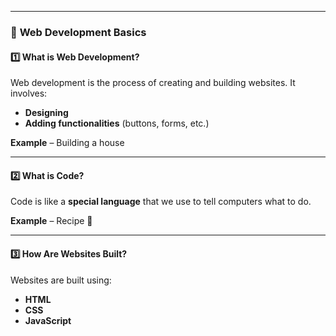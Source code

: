 
---

### 📌 **Web Development Basics**  

#### 1️⃣ **What is Web Development?**  
Web development is the process of creating and building websites. It involves:  
- **Designing**  
- **Adding functionalities** (buttons, forms, etc.)  

**Example** – Building a house  

---  

#### 2️⃣ **What is Code?**  
Code is like a **special language** that we use to tell computers what to do.  

**Example** – Recipe 🍲  

---  

#### 3️⃣ **How Are Websites Built?**  
Websites are built using:  
- **HTML**  
- **CSS**  
- **JavaScript**  

